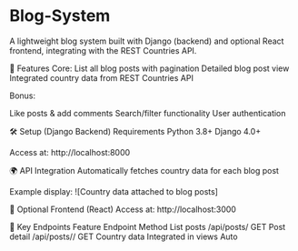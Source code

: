 # Blog-System
A lightweight blog system built with Django (backend) and optional React frontend, integrating with the REST Countries API.

🌟 Features
Core:
List all blog posts with pagination
Detailed blog post view
Integrated country data from REST Countries API



Bonus:

Like posts & add comments
Search/filter functionality
User authentication



🛠️ Setup (Django Backend)
Requirements
Python 3.8+
Django 4.0+


Access at: http://localhost:8000



🌍 API Integration
Automatically fetches country data for each blog post

Example display:
![Country data attached to blog posts]




🔧 Optional Frontend (React)
Access at: http://localhost:3000


📌 Key Endpoints
Feature	Endpoint	Method
List posts	/api/posts/	GET
Post detail	/api/posts/<id>/	GET
Country data	Integrated in views	Auto
